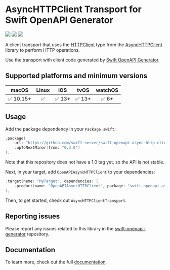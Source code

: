 # AsyncHTTPClient Transport for Swift OpenAPI Generator

[![](https://img.shields.io/badge/docc-read_documentation-blue)](https://swiftpackageindex.com/swift-server/swift-openapi-async-http-client/documentation)
[![](https://img.shields.io/endpoint?url=https%3A%2F%2Fswiftpackageindex.com%2Fapi%2Fpackages%2Fswift-server%2Fswift-openapi-async-http-client%2Fbadge%3Ftype%3Dswift-versions)](https://swiftpackageindex.com/swift-server/swift-openapi-async-http-client)
[![](https://img.shields.io/endpoint?url=https%3A%2F%2Fswiftpackageindex.com%2Fapi%2Fpackages%2Fswift-server%2Fswift-openapi-async-http-client%2Fbadge%3Ftype%3Dplatforms)](https://swiftpackageindex.com/swift-server/swift-openapi-async-http-client)

A client transport that uses the [HTTPClient](https://swift-server.github.io/async-http-client/docs/current/AsyncHTTPClient/Classes/HTTPClient) type from the [AsyncHTTPClient](https://github.com/swift-server/async-http-client) library to perform HTTP operations.

Use the transport with client code generated by [Swift OpenAPI Generator](https://github.com/apple/swift-openapi-generator).

## Supported platforms and minimum versions
| macOS | Linux | iOS | tvOS | watchOS |
| :-: | :-: | :-: | :-: | :-: |
| ✅ 10.15+ | ✅ | ✅ 13+ | ✅ 13+ | ✅ 6+ |

## Usage

Add the package dependency in your `Package.swift`:

```swift
.package(
    url: "https://github.com/swift-server/swift-openapi-async-http-client", 
    .upToNextMinor(from: "0.3.0")
),
```

Note that this repository does not have a 1.0 tag yet, so the API is not stable.

Next, in your target, add `OpenAPIAsyncHTTPClient` to your dependencies:

```swift
.target(name: "MyTarget", dependencies: [
    .product(name: "OpenAPIAsyncHTTPClient", package: "swift-openapi-async-http-client"),
],
```

Then, to get started, check out `AsyncHTTPClientTransport`.

## Reporting issues

Please report any issues related to this library in the [swift-openapi-generator](https://github.com/apple/swift-openapi-generator/issues) repository.

## Documentation

To learn more, check out the full [documentation](https://swiftpackageindex.com/swift-server/swift-openapi-async-http-client/documentation).
